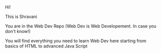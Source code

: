 Hi!

This is Shravani

You are in the Web Dev Repo (Web Dev is Web Developement. In case you don't know!)

You will find everything you need to learn Web Dev here starting from basics of HTML to advanced Java Script

